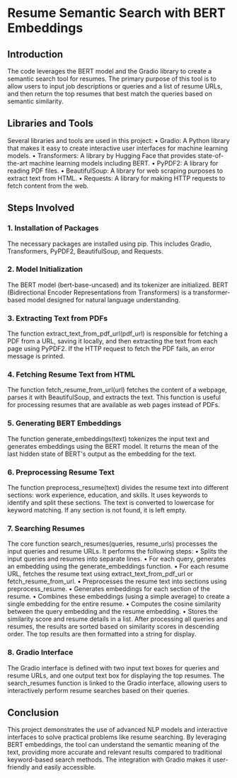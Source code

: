# Resume Semantic Search with BERT Embeddings

## Introduction

The code leverages the BERT model and the Gradio library to create a semantic search tool for resumes. The primary purpose of this tool is to allow users to input job descriptions or queries and a list of resume URLs, and then return the top resumes that best match the queries based on semantic similarity.

## Libraries and Tools
Several libraries and tools are used in this project:
•	Gradio: A Python library that makes it easy to create interactive user interfaces for machine learning models.
•	Transformers: A library by Hugging Face that provides state-of-the-art machine learning models including BERT.
•	PyPDF2: A library for reading PDF files.
•	BeautifulSoup: A library for web scraping purposes to extract text from HTML.
•	Requests: A library for making HTTP requests to fetch content from the web.

## Steps Involved
### 1. Installation of Packages
The necessary packages are installed using pip. This includes Gradio, Transformers, PyPDF2, BeautifulSoup, and Requests.
### 2. Model Initialization
The BERT model (bert-base-uncased) and its tokenizer are initialized. BERT (Bidirectional Encoder Representations from Transformers) is a transformer-based model designed for natural language understanding.
### 3. Extracting Text from PDFs
The function extract_text_from_pdf_url(pdf_url) is responsible for fetching a PDF from a URL, saving it locally, and then extracting the text from each page using PyPDF2. If the HTTP request to fetch the PDF fails, an error message is printed.
### 4. Fetching Resume Text from HTML
The function fetch_resume_from_url(url) fetches the content of a webpage, parses it with BeautifulSoup, and extracts the text. This function is useful for processing resumes that are available as web pages instead of PDFs.
### 5. Generating BERT Embeddings
The function generate_embeddings(text) tokenizes the input text and generates embeddings using the BERT model. It returns the mean of the last hidden state of BERT's output as the embedding for the text.
### 6. Preprocessing Resume Text
The function preprocess_resume(text) divides the resume text into different sections: work experience, education, and skills. It uses keywords to identify and split these sections. The text is converted to lowercase for keyword matching. If any section is not found, it is left empty.
### 7. Searching Resumes
The core function search_resumes(queries, resume_urls) processes the input queries and resume URLs. It performs the following steps:
•	Splits the input queries and resumes into separate lines.
•	For each query, generates an embedding using the generate_embeddings function.
•	For each resume URL, fetches the resume text using extract_text_from_pdf_url or fetch_resume_from_url.
•	Preprocesses the resume text into sections using preprocess_resume.
•	Generates embeddings for each section of the resume.
•	Combines these embeddings (using a simple average) to create a single embedding for the entire resume.
•	Computes the cosine similarity between the query embedding and the resume embedding.
•	Stores the similarity score and resume details in a list.
After processing all queries and resumes, the results are sorted based on similarity scores in descending order. The top results are then formatted into a string for display.
### 8. Gradio Interface
The Gradio interface is defined with two input text boxes for queries and resume URLs, and one output text box for displaying the top resumes. The search_resumes function is linked to the Gradio interface, allowing users to interactively perform resume searches based on their queries.

## Conclusion
This project demonstrates the use of advanced NLP models and interactive interfaces to solve practical problems like resume searching. By leveraging BERT embeddings, the tool can understand the semantic meaning of the text, providing more accurate and relevant results compared to traditional keyword-based search methods. The integration with Gradio makes it user-friendly and easily accessible.

